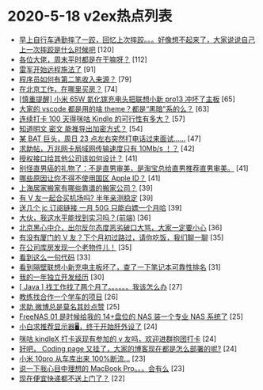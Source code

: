 # 2020-5-18 v2ex热点列表

+ [早上自行车通勤摔了一跤，回忆上次摔跤。。。好像想不起来了，大家说说自己上一次摔跤是什么时候吧](https://www.v2ex.com/t/672735#reply120) [120]
+ [各位大佬，周末平时都是在干嘛呀？](https://www.v2ex.com/t/672813#reply112) [112]
+ [雷军开始远程施法了](https://www.v2ex.com/t/672769#reply91) [91]
+ [程序员如何有第二笔收入来源？](https://www.v2ex.com/t/672775#reply79) [79]
+ [在北京工作，在哪里买房？](https://www.v2ex.com/t/672746#reply74) [74]
+ [[慎重提醒] 小米 65W 氮化镓充电头把联想小新 pro13 冲坏了主板](https://www.v2ex.com/t/672883#reply65) [65]
+ [大家的 vscode 都是用的啥 theme？都是“黑暗”系的么？](https://www.v2ex.com/t/672954#reply63) [63]
+ [连续打卡 100 天得咪咕 Kindle 的可行性有多大？](https://www.v2ex.com/t/672884#reply57) [57]
+ [知道明文 密文 能推导出加密方式？](https://www.v2ex.com/t/672740#reply54) [54]
+ [某 BAT 巨头，周日 23 点左右突然打电话过来面试……](https://www.v2ex.com/t/672782#reply47) [47]
+ [求助帖，万兆网卡局域网传输速度只有 10Mb/s ！？](https://www.v2ex.com/t/672730#reply42) [42]
+ [授权接口给其他公司该如何设计？](https://www.v2ex.com/t/672776#reply41) [41]
+ [别怪直男癌的礼物了：不是直男审美，是淘宝总给直男推荐直男审美。](https://www.v2ex.com/t/672845#reply41) [41]
+ [哪些原因让你不得不使用国区 Apple ID？](https://www.v2ex.com/t/672890#reply41) [41]
+ [上海居家搬家有哪些靠谱的搬家公司？](https://www.v2ex.com/t/672838#reply39) [39]
+ [有 V 友一起合买机场吗? 半年亲测稳定](https://www.v2ex.com/t/672933#reply39) [39]
+ [送几个 jc 订阅链接 一月 50G 只能白嫖一个月哈](https://www.v2ex.com/t/672967#reply39) [39]
+ [大伙，我这水平能找到实习吗？(前端)](https://www.v2ex.com/t/672745#reply36) [36]
+ [北京黑心中介，出尔反尔态度恶劣破口大骂，大家一定要小心](https://www.v2ex.com/t/672756#reply36) [36]
+ [有没有厦门的 V 友？下个月初过路过，请你吃饭，我们聊一聊](https://www.v2ex.com/t/672865#reply35) [35]
+ [在公司库房发现一个老物件儿！](https://www.v2ex.com/t/672958#reply35) [35]
+ [看到这么一句代码](https://www.v2ex.com/t/672763#reply33) [33]
+ [看到隔壁联想小新充电主板坏了，查了一下笔记本可靠性排名](https://www.v2ex.com/t/672925#reply31) [31]
+ [我的一年独立开发经历](https://www.v2ex.com/t/672962#reply30) [30]
+ [[ Java ] 找工作找了两个月了。。。。。。我该怎么办](https://www.v2ex.com/t/672757#reply27) [27]
+ [教练找合作一个学车的项目](https://www.v2ex.com/t/672876#reply26) [26]
+ [求助 微博总是莫名其妙点赞](https://www.v2ex.com/t/672875#reply25) [25]
+ [FreeNAS 01 是时候给我的 14+盘位的 NAS 装一个专业 NAS 系统了](https://www.v2ex.com/t/672727#reply25) [25]
+ [小白求推荐显示器🖥，终于开始肝外设了](https://www.v2ex.com/t/672750#reply24) [24]
+ [咪咕 kindleX 打卡返现有参加的 v 友吗，欢迎进群抱团打卡](https://www.v2ex.com/t/672755#reply24) [24]
+ [好吧， Coding page 又挂了，大家的博客现在都是怎么部署的呢?](https://www.v2ex.com/t/672758#reply24) [24]
+ [小米 10pro 从车库出来 100%断流…](https://www.v2ex.com/t/672732#reply23) [23]
+ [说一下我心目中理想的 MacBook Pro。。。会有么](https://www.v2ex.com/t/672998#reply23) [23]
+ [现在便宜快递都不送上门了？](https://www.v2ex.com/t/672802#reply22) [22]
